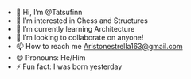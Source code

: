 - 👋 Hi, I’m @Tatsufinn
- 👀 I’m interested in Chess and Structures
- 🌱 I’m currently learning Architecture
- 💞️ I’m looking to collaborate on anyone!
- 📫 How to reach me Aristonestrella163@gmail.com
- 😄 Pronouns: He/Him
- ⚡ Fun fact: I was born yesterday

<!---
Tatsufinn/Tatsufinn is a ✨ special ✨ repository because its `README.md` (this file) appears on your GitHub profile.
You can click the Preview link to take a look at your changes.
--->
